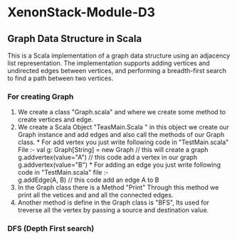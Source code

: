 # XenonStack-Module-D3

## Graph Data Structure in Scala

This is a Scala implementation of a graph data structure using an adjacency list representation. The implementation supports adding vertices and undirected edges between vertices, and performing a breadth-first search to find a path between two vertices.



### For creating Graph 

1. We create a class "Graph.scala" and where we create some method to create vertices and edge.
2. We create a Scala Object "TeasMain.Scala " in this  object we create our Graph instance and add edges and also call the methods of our Graph class.
       * For add vertex you just write following code in "TestMain.scala" File :-
              val g: Graph[String] = new Graph  // this will create a graph 
              g.addvertex(value="A") // this code add a vertex in our graph
              g.addvertex(value="B") 
       * For adding an edge you just write following code in "TestMain.scala" file :-  
              g.addEdge(A, B) // this code add an edge A to B    
4. In the Graph class there is a Method "Print"  Through this method we print all the vetices and and all the connected edges.
5. Another method is define in the Graph class is "BFS", Its used for treverse all the vertex by passing a source and destination value.

### DFS (Depth First search) 


